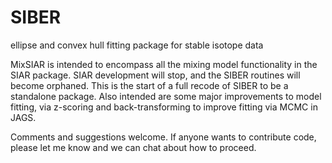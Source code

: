 SIBER
=====

ellipse and convex hull fitting package for stable isotope data

MixSIAR is intended to encompass all the mixing model functionality in the SIAR package. SIAR development will stop,
and the SIBER routines will become orphaned. This is the start of a full recode of SIBER to be a standalone package. 
Also intended are some major improvements to model fitting, via z-scoring and back-transforming to improve fitting 
via MCMC in JAGS. 

Comments and suggestions welcome. If anyone wants to contribute code, please let me know and we can chat about how 
to proceed.
